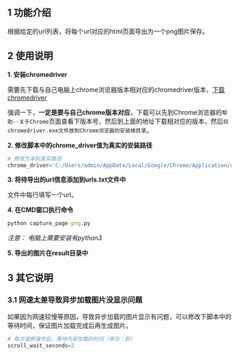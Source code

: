 
## 1 功能介绍

根据给定的url列表，将每个url对应的html页面导出为一个png图片保存。

## 2 使用说明

**1. 安装chromedriver**

需要先下载与自己电脑上chrome浏览器版本相对应的chromedriver版本，[下载chromedriver](http://npm.taobao.org/mirrors/chromedriver/)

强调一下，**一定是要与自己chrome版本对应**，下载可以先到Chrome浏览器的`帮助--关于Chrome`页面查看下版本号，然后到上面的地址下载相对应的版本，然后`将chromedriver.exe文件放到Chrome浏览器的安装根目录`。

**2. 修改脚本中的chrome_driver值为真实的安装路径**

```python
# 修改为本机真实路径
chrome_driver='C:/Users/admin/AppData/Local/Google/Chrome/Application/chromedriver.exe'
```

**3. 将待导出的url信息添加到urls.txt文件中**

文件中每行填写一个url。

**4. 在CMD窗口执行命令**

```bat
python capture_page-png.py
```

*注意： 电脑上需要安装有python3*

**5. 导出的图片在result目录中**

## 3 其它说明
### 3.1 网速太差导致异步加载图片没显示问题

如果因为网速较慢等原因，导致异步加载的图片显示有问题，可以修改下脚本中的等待时间，保证图片加载完成后再生成图片。

```python
# 每次滚屏操作后，等待内容加载的时间（单位：秒）
scroll_wait_seconds=2
```